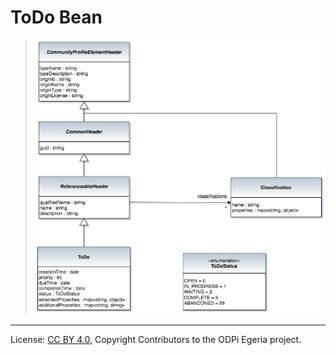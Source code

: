 <!-- SPDX-License-Identifier: CC-BY-4.0 -->
<!-- Copyright Contributors to the ODPi Egeria project. -->

# ToDo Bean


> ![UML](community-profile-beans-ToDo.png)





----
License: [CC BY 4.0](https://creativecommons.org/licenses/by/4.0/),
Copyright Contributors to the ODPi Egeria project.